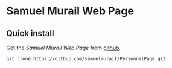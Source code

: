 # Samuel Murail Web Page


## Quick install

Get the *Samuel Murail Web Page* from [github](https://github.com/samuelmurail/PersonnalPage).

```bash
git clone https://github.com/samuelmurail/PersonnalPage.git
```
